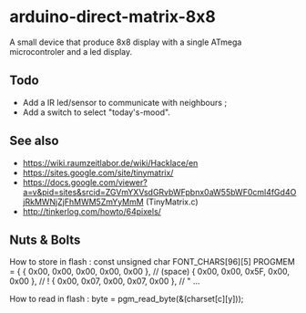 arduino-direct-matrix-8x8
=========================

A small device that produce 8x8 display with a single ATmega microcontroler and a led display.

Todo
----
* Add a IR led/sensor to communicate with neighbours ;
* Add a switch to select "today's-mood".

See also
--------
* https://wiki.raumzeitlabor.de/wiki/Hacklace/en
* https://sites.google.com/site/tinymatrix/
* https://docs.google.com/viewer?a=v&pid=sites&srcid=ZGVmYXVsdGRvbWFpbnx0aW55bWF0cml4fGd4OjRkMWNjZjFhMWM5ZmYyMmM (TinyMatrix.c)
* http://tinkerlog.com/howto/64pixels/

Nuts & Bolts
--------------
How to store in flash :
const unsigned char FONT_CHARS[96][5] PROGMEM =
{
	{ 0x00, 0x00, 0x00, 0x00, 0x00 },  // (space)
    { 0x00, 0x00, 0x5F, 0x00, 0x00 },  // !
    { 0x00, 0x07, 0x00, 0x07, 0x00 },  // "
...

How to read in flash :
		byte = pgm_read_byte(&(charset[c][y]));

